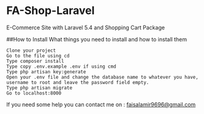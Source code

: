 # FA-Shop-Laravel
E-Commerce Site with Laravel 5.4 and Shopping Cart Package

##How to Install
What things you need to install and how to install them
```
Clone your project
Go to the file using cd
Type composer install
Type copy .env.example .env if using cmd
Type php artisan key:generate
Open your .env file and change the database name to whatever you have, username to root and leave the password field empty.
Type php artisan migrate
Go to localhost:8000
```

If you need some help you can contact me on : faisalamir9696@gmail.com
